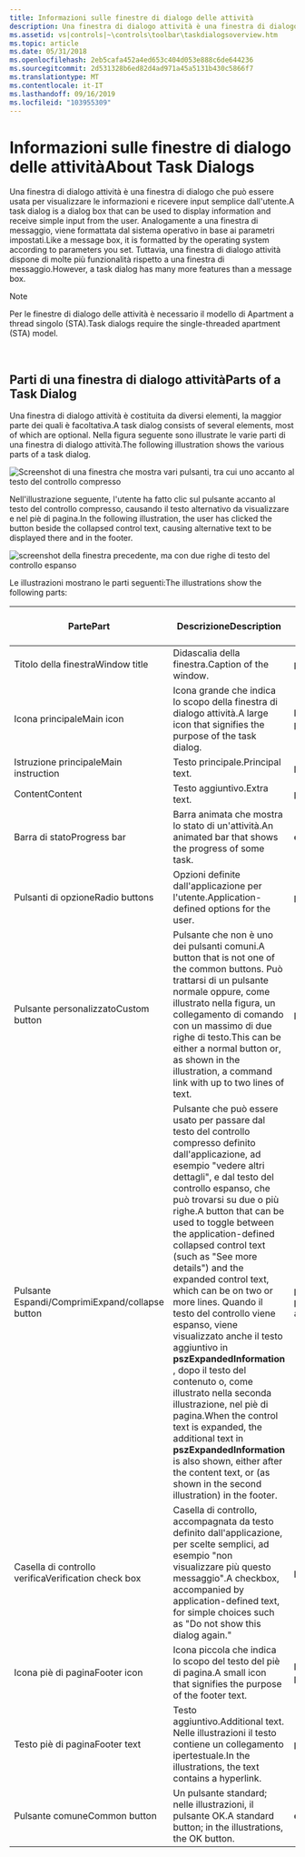 ```yaml
---
title: Informazioni sulle finestre di dialogo delle attività
description: Una finestra di dialogo attività è una finestra di dialogo che può essere usata per visualizzare le informazioni e ricevere input semplice dall'utente.
ms.assetid: vs|controls|~\controls\toolbar\taskdialogsoverview.htm
ms.topic: article
ms.date: 05/31/2018
ms.openlocfilehash: 2eb5cafa452a4ed653c404d053e888c6de644236
ms.sourcegitcommit: 2d531328b6ed82d4ad971a45a5131b430c5866f7
ms.translationtype: MT
ms.contentlocale: it-IT
ms.lasthandoff: 09/16/2019
ms.locfileid: "103955309"
---
```

# <a name="about-task-dialogs"></a><span data-ttu-id="f3561-103">Informazioni sulle finestre di dialogo delle attività</span><span class="sxs-lookup"><span data-stu-id="f3561-103">About Task Dialogs</span></span>

<span data-ttu-id="f3561-104">Una finestra di dialogo attività è una finestra di dialogo che può essere usata per visualizzare le informazioni e ricevere input semplice dall'utente.</span><span class="sxs-lookup"><span data-stu-id="f3561-104">A task dialog is a dialog box that can be used to display information and receive simple input from the user.</span></span> <span data-ttu-id="f3561-105">Analogamente a una finestra di messaggio, viene formattata dal sistema operativo in base ai parametri impostati.</span><span class="sxs-lookup"><span data-stu-id="f3561-105">Like a message box, it is formatted by the operating system according to parameters you set.</span></span> <span data-ttu-id="f3561-106">Tuttavia, una finestra di dialogo attività dispone di molte più funzionalità rispetto a una finestra di messaggio.</span><span class="sxs-lookup"><span data-stu-id="f3561-106">However, a task dialog has many more features than a message box.</span></span>

> [!Note]  
> <span data-ttu-id="f3561-107">Per le finestre di dialogo delle attività è necessario il modello di Apartment a thread singolo (STA).</span><span class="sxs-lookup"><span data-stu-id="f3561-107">Task dialogs require the single-threaded apartment (STA) model.</span></span>

 

## <a name="parts-of-a-task-dialog"></a><span data-ttu-id="f3561-108">Parti di una finestra di dialogo attività</span><span class="sxs-lookup"><span data-stu-id="f3561-108">Parts of a Task Dialog</span></span>

<span data-ttu-id="f3561-109">Una finestra di dialogo attività è costituita da diversi elementi, la maggior parte dei quali è facoltativa.</span><span class="sxs-lookup"><span data-stu-id="f3561-109">A task dialog consists of several elements, most of which are optional.</span></span> <span data-ttu-id="f3561-110">Nella figura seguente sono illustrate le varie parti di una finestra di dialogo attività.</span><span class="sxs-lookup"><span data-stu-id="f3561-110">The following illustration shows the various parts of a task dialog.</span></span>

![Screenshot di una finestra che mostra vari pulsanti, tra cui uno accanto al testo del controllo compresso](images/taskdialog.jpg)

<span data-ttu-id="f3561-112">Nell'illustrazione seguente, l'utente ha fatto clic sul pulsante accanto al testo del controllo compresso, causando il testo alternativo da visualizzare e nel piè di pagina.</span><span class="sxs-lookup"><span data-stu-id="f3561-112">In the following illustration, the user has clicked the button beside the collapsed control text, causing alternative text to be displayed there and in the footer.</span></span>

![screenshot della finestra precedente, ma con due righe di testo del controllo espanso](images/taskdialogexpand.jpg)

<span data-ttu-id="f3561-114">Le illustrazioni mostrano le parti seguenti:</span><span class="sxs-lookup"><span data-stu-id="f3561-114">The illustrations show the following parts:</span></span>



| <span data-ttu-id="f3561-115">Parte</span><span class="sxs-lookup"><span data-stu-id="f3561-115">Part</span></span>                   | <span data-ttu-id="f3561-116">Descrizione</span><span class="sxs-lookup"><span data-stu-id="f3561-116">Description</span></span>                                                                                                                                                                                                                                                                                                                                                                          | <span data-ttu-id="f3561-117">Membro TASKDIALOGCONFIG</span><span class="sxs-lookup"><span data-stu-id="f3561-117">TASKDIALOGCONFIG member</span></span>                                    |
|------------------------|--------------------------------------------------------------------------------------------------------------------------------------------------------------------------------------------------------------------------------------------------------------------------------------------------------------------------------------------------------------------------------------|------------------------------------------------------------|
| <span data-ttu-id="f3561-118">Titolo della finestra</span><span class="sxs-lookup"><span data-stu-id="f3561-118">Window title</span></span>           | <span data-ttu-id="f3561-119">Didascalia della finestra.</span><span class="sxs-lookup"><span data-stu-id="f3561-119">Caption of the window.</span></span>                                                                                                                                                                                                                                                                                                                                                               | <span data-ttu-id="f3561-120">**pszWindowTitle**</span><span class="sxs-lookup"><span data-stu-id="f3561-120">**pszWindowTitle**</span></span>                                         |
| <span data-ttu-id="f3561-121">Icona principale</span><span class="sxs-lookup"><span data-stu-id="f3561-121">Main icon</span></span>              | <span data-ttu-id="f3561-122">Icona grande che indica lo scopo della finestra di dialogo attività.</span><span class="sxs-lookup"><span data-stu-id="f3561-122">A large icon that signifies the purpose of the task dialog.</span></span>                                                                                                                                                                                                                                                                                                                          | <span data-ttu-id="f3561-123">**hMainIcon** o **pszMainIcon**</span><span class="sxs-lookup"><span data-stu-id="f3561-123">**hMainIcon** or **pszMainIcon**</span></span>                           |
| <span data-ttu-id="f3561-124">Istruzione principale</span><span class="sxs-lookup"><span data-stu-id="f3561-124">Main instruction</span></span>       | <span data-ttu-id="f3561-125">Testo principale.</span><span class="sxs-lookup"><span data-stu-id="f3561-125">Principal text.</span></span>                                                                                                                                                                                                                                                                                                                                                                      | <span data-ttu-id="f3561-126">**pszMainInstruction**</span><span class="sxs-lookup"><span data-stu-id="f3561-126">**pszMainInstruction**</span></span>                                     |
| <span data-ttu-id="f3561-127">Content</span><span class="sxs-lookup"><span data-stu-id="f3561-127">Content</span></span>                | <span data-ttu-id="f3561-128">Testo aggiuntivo.</span><span class="sxs-lookup"><span data-stu-id="f3561-128">Extra text.</span></span>                                                                                                                                                                                                                                                                                                                                                                          | <span data-ttu-id="f3561-129">**pszContent**</span><span class="sxs-lookup"><span data-stu-id="f3561-129">**pszContent**</span></span>                                             |
| <span data-ttu-id="f3561-130">Barra di stato</span><span class="sxs-lookup"><span data-stu-id="f3561-130">Progress bar</span></span>           | <span data-ttu-id="f3561-131">Barra animata che mostra lo stato di un'attività.</span><span class="sxs-lookup"><span data-stu-id="f3561-131">An animated bar that shows the progress of some task.</span></span>                                                                                                                                                                                                                                                                                                                                | <span data-ttu-id="f3561-132">**dwFlags**</span><span class="sxs-lookup"><span data-stu-id="f3561-132">**dwFlags**</span></span>                                                |
| <span data-ttu-id="f3561-133">Pulsanti di opzione</span><span class="sxs-lookup"><span data-stu-id="f3561-133">Radio buttons</span></span>          | <span data-ttu-id="f3561-134">Opzioni definite dall'applicazione per l'utente.</span><span class="sxs-lookup"><span data-stu-id="f3561-134">Application-defined options for the user.</span></span>                                                                                                                                                                                                                                                                                                                                            | <span data-ttu-id="f3561-135">**pRadioButtons**</span><span class="sxs-lookup"><span data-stu-id="f3561-135">**pRadioButtons**</span></span>                                          |
| <span data-ttu-id="f3561-136">Pulsante personalizzato</span><span class="sxs-lookup"><span data-stu-id="f3561-136">Custom button</span></span>          | <span data-ttu-id="f3561-137">Pulsante che non è uno dei pulsanti comuni.</span><span class="sxs-lookup"><span data-stu-id="f3561-137">A button that is not one of the common buttons.</span></span> <span data-ttu-id="f3561-138">Può trattarsi di un pulsante normale oppure, come illustrato nella figura, un collegamento di comando con un massimo di due righe di testo.</span><span class="sxs-lookup"><span data-stu-id="f3561-138">This can be either a normal button or, as shown in the illustration, a command link with up to two lines of text.</span></span>                                                                                                                                                                                                                    | <span data-ttu-id="f3561-139">**pButtons**</span><span class="sxs-lookup"><span data-stu-id="f3561-139">**pButtons**</span></span>                                               |
| <span data-ttu-id="f3561-140">Pulsante Espandi/Comprimi</span><span class="sxs-lookup"><span data-stu-id="f3561-140">Expand/collapse button</span></span> | <span data-ttu-id="f3561-141">Pulsante che può essere usato per passare dal testo del controllo compresso definito dall'applicazione, ad esempio "vedere altri dettagli", e dal testo del controllo espanso, che può trovarsi su due o più righe.</span><span class="sxs-lookup"><span data-stu-id="f3561-141">A button that can be used to toggle between the application-defined collapsed control text (such as "See more details") and the expanded control text, which can be on two or more lines.</span></span> <span data-ttu-id="f3561-142">Quando il testo del controllo viene espanso, viene visualizzato anche il testo aggiuntivo in **pszExpandedInformation** , dopo il testo del contenuto o, come illustrato nella seconda illustrazione, nel piè di pagina.</span><span class="sxs-lookup"><span data-stu-id="f3561-142">When the control text is expanded, the additional text in **pszExpandedInformation** is also shown, either after the content text, or (as shown in the second illustration) in the footer.</span></span> | <span data-ttu-id="f3561-143">**pszCollapsedControlText** e **pszExpandedControlText**</span><span class="sxs-lookup"><span data-stu-id="f3561-143">**pszCollapsedControlText** and **pszExpandedControlText**</span></span> |
| <span data-ttu-id="f3561-144">Casella di controllo verifica</span><span class="sxs-lookup"><span data-stu-id="f3561-144">Verification check box</span></span> | <span data-ttu-id="f3561-145">Casella di controllo, accompagnata da testo definito dall'applicazione, per scelte semplici, ad esempio "non visualizzare più questo messaggio".</span><span class="sxs-lookup"><span data-stu-id="f3561-145">A checkbox, accompanied by application-defined text, for simple choices such as "Do not show this dialog again."</span></span>                                                                                                                                                                                                                                                                     | <span data-ttu-id="f3561-146">**pszVerificationText**</span><span class="sxs-lookup"><span data-stu-id="f3561-146">**pszVerificationText**</span></span>                                    |
| <span data-ttu-id="f3561-147">Icona piè di pagina</span><span class="sxs-lookup"><span data-stu-id="f3561-147">Footer icon</span></span>            | <span data-ttu-id="f3561-148">Icona piccola che indica lo scopo del testo del piè di pagina.</span><span class="sxs-lookup"><span data-stu-id="f3561-148">A small icon that signifies the purpose of the footer text.</span></span>                                                                                                                                                                                                                                                                                                                          | <span data-ttu-id="f3561-149">**hFooterIcon** o **pszFooterIcon**</span><span class="sxs-lookup"><span data-stu-id="f3561-149">**hFooterIcon** or **pszFooterIcon**</span></span>                       |
| <span data-ttu-id="f3561-150">Testo piè di pagina</span><span class="sxs-lookup"><span data-stu-id="f3561-150">Footer text</span></span>            | <span data-ttu-id="f3561-151">Testo aggiuntivo.</span><span class="sxs-lookup"><span data-stu-id="f3561-151">Additional text.</span></span> <span data-ttu-id="f3561-152">Nelle illustrazioni il testo contiene un collegamento ipertestuale.</span><span class="sxs-lookup"><span data-stu-id="f3561-152">In the illustrations, the text contains a hyperlink.</span></span>                                                                                                                                                                                                                                                                                                                | <span data-ttu-id="f3561-153">**pszFooter**</span><span class="sxs-lookup"><span data-stu-id="f3561-153">**pszFooter**</span></span>                                              |
| <span data-ttu-id="f3561-154">Pulsante comune</span><span class="sxs-lookup"><span data-stu-id="f3561-154">Common button</span></span>          | <span data-ttu-id="f3561-155">Un pulsante standard; nelle illustrazioni, il pulsante OK.</span><span class="sxs-lookup"><span data-stu-id="f3561-155">A standard button; in the illustrations, the OK button.</span></span>                                                                                                                                                                                                                                                                                                                              | <span data-ttu-id="f3561-156">**dwCommonButtons**</span><span class="sxs-lookup"><span data-stu-id="f3561-156">**dwCommonButtons**</span></span>                                        |



 

 

 




